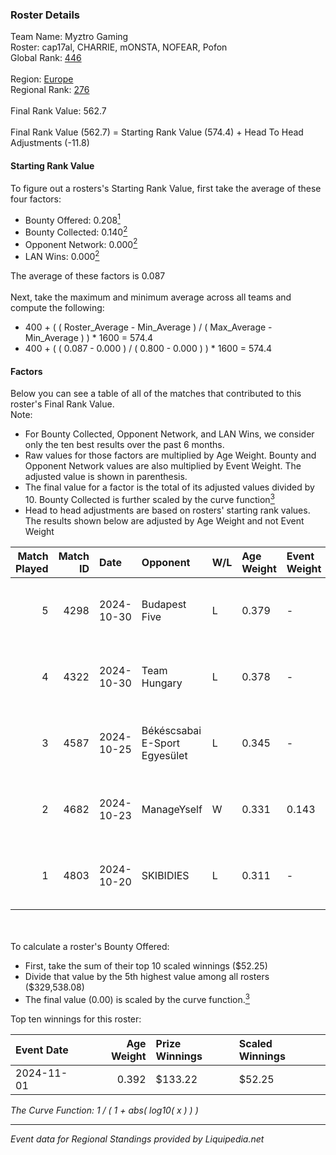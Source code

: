 ### Roster Details<br />
Team Name: Myztro Gaming<br />
Roster: cap17al, CHARRIE, mONSTA, NOFEAR, Pofon<br />
Global Rank: [446](../standings_global.md)<br />
<br />
Region: [Europe]( ../standings_europe.md)<br />
Regional Rank: [276]( ../standings_europe.md)<br />
<br />
Final Rank Value:  562.7<br />
<br />
Final Rank Value (562.7) = Starting Rank Value (574.4) + Head To Head Adjustments (-11.8)<br />

#### Starting Rank Value<br />
To figure out a rosters's Starting Rank Value, first take the average of these four factors:<br />
- Bounty Offered: 0.208[<sup>1</sup>](#table2)
- Bounty Collected: 0.140[<sup>2</sup>](#table1)
- Opponent Network: 0.000[<sup>2</sup>](#table1)
- LAN Wins: 0.000[<sup>2</sup>](#table1)

The average of these factors is 0.087<br />
<br />
Next, take the maximum and minimum average across all teams and compute the following:<br />
- 400 + ( ( Roster_Average - Min_Average ) / ( Max_Average - Min_Average ) ) * 1600 = 574.4
- 400 + ( ( 0.087 - 0.000 ) / ( 0.800 - 0.000 ) ) * 1600 = 574.4


#### Factors<br />
Below you can see a table of all of the matches that contributed to this roster's Final Rank Value.<br />
Note:<br />

- For Bounty Collected, Opponent Network, and LAN Wins, we consider only the ten best results over the past 6 months.
- Raw values for those factors are multiplied by Age Weight. Bounty and Opponent Network values are also multiplied by Event Weight. The adjusted value is shown in parenthesis.
- The final value for a factor is the total of its adjusted values divided by 10. Bounty Collected is further scaled by the curve function[<sup>3</sup>](#curveFunction)
- Head to head adjustments are based on rosters' starting rank values. The results shown below are adjusted by Age Weight and not Event Weight
<span id="table1"></span><br />


| Match Played | Match ID | Date       | Opponent                      | W/L | Age Weight | Event Weight | Bounty Collected | Opponent Network | LAN Wins  | H2H Adj. | Roster                                  |
| -: | -: | :- | :- | :- | :- | :- | :- | :- | :- | -: | :- |
|            5 |     4298 | 2024-10-30 | Budapest Five                 | L   | 0.379      | -            | -                | -                | -         |    -4.66 | cap17al, CHARRIE, mONSTA, NOFEAR, Pofon |
|            4 |     4322 | 2024-10-30 | Team Hungary                  | L   | 0.378      | -            | -                | -                | -         |    -2.85 | cap17al, CHARRIE, mONSTA, NOFEAR, Pofon |
|            3 |     4587 | 2024-10-25 | Békéscsabai E-Sport Egyesület | L   | 0.345      | -            | -                | -                | -         |    -5.29 | cap17al, CHARRIE, mONSTA, NOFEAR, Pofon |
|            2 |     4682 | 2024-10-23 | ManageYself                   | W   | 0.331      | 0.143        | 0.000 (0.000)    | 0.018 (0.001)    | 0 (0.000) |     5.25 | cap17al, CHARRIE, mONSTA, NOFEAR, Pofon |
|            1 |     4803 | 2024-10-20 | SKIBIDIES                     | L   | 0.311      | -            | -                | -                | -         |    -4.21 | cap17al, CHARRIE, mONSTA, NOFEAR, Pofon |

<br />
<span id="table2"></span><br />
To calculate a roster's Bounty Offered:<br />

- First, take the sum of their top 10 scaled winnings ($52.25)
- Divide that value by the 5th highest value among all rosters ($329,538.08)
- The final value (0.00) is scaled by the curve function.[<sup>3</sup>](#curveFunction)

Top ten winnings for this roster:<br />

| Event Date | Age Weight | Prize Winnings | Scaled Winnings |
| :- | -: | :- | :- |
| 2024-11-01 |      0.392 | $133.22        | $52.25          |


<span id="curveFunction"></span>_The Curve Function: 1 / ( 1 + abs( log10( x ) ) )_<br />

---
_Event data for Regional Standings provided by Liquipedia.net_<br />
